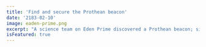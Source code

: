 ```yaml
---
title: 'Find and secure the Prothean beacon'
date: '2183-02-10'
image: eaden-prime.png
excerpt: "A science team on Eden Prime discovered a Prothean beacon; since the beacon might contain technologically significant information, it needs to be secured and brought to the Citadel for study"
isFeatured: true
---
```


